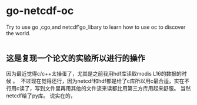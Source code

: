 # go-netcdf-oc
Try to use go ,cgo,and netcdf'go_libary to learn how to use oc to discover the world. 

![]()
## 这是复现一个论文的实验所以进行的操作
因为最近觉得c/c++太操蛋了，尤其是之前我用hdf库读取modis L16的数据的时候 。
![]()
不过现在觉得还行，因为netcdf和hdf都是给了c库所以用c最合适，实在不行用c读了，写到文件里再用其他的文件流来读都比用第三方库用起来舒服。
当然netcdf给了py库。
说实在的，
